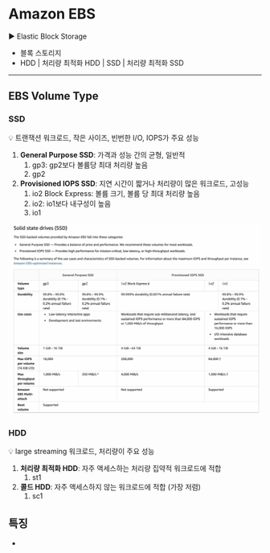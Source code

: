 # Amazon EBS

<aside>
▶️ Elastic Block Storage

</aside>

- 블록 스토리지
- HDD | 처리량 최적화 HDD | SSD | 처리량 최적화 SSD

---

## EBS Volume Type

### SSD

<aside>
💡 트랜잭션 워크로드, 작은 사이즈, 빈번한 I/O, IOPS가 주요 성능

</aside>

1. **General Purpose SSD**: 가격과 성능 간의 균형, 일반적
    1. gp3: gp2보다 볼륨당 최대 처리량 높음
    2. gp2
2. **Provisioned IOPS SSD**: 지연 시간이 짧거나 처리량이 많은 워크로드, 고성능
    1. io2 Block Express: 볼륨 크기, 볼륨 당 최대 처리량 높음
    2. io2: io1보다 내구성이 높음
    3. io1

![Untitled](Amazon%20EBS%2038cdf07aae044483900b36899e404054/Untitled.png)

### HDD

<aside>
💡 large streaming 워크로드, 처리량이 주요 성능

</aside>

1. **처리량 최적화 HDD**: 자주 액세스하는 처리량 집약적 워크로드에 적합
    1. st1
2. **콜드 HDD**: 자주 액세스하지 않는 워크로드에 적합 (가장 저렴)
    1. sc1

## 특징

-